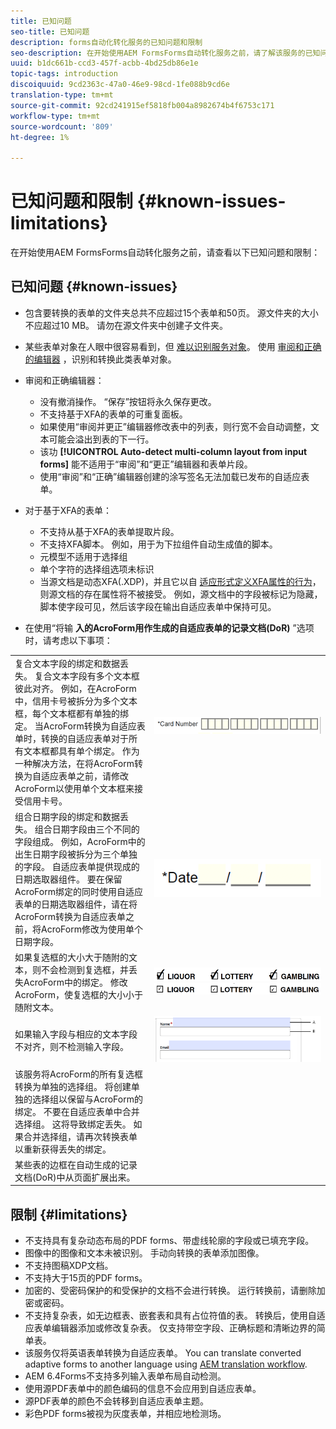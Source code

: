 ```yaml
---
title: 已知问题
seo-title: 已知问题
description: forms自动化转化服务的已知问题和限制
seo-description: 在开始使用AEM FormsForms自动转化服务之前，请了解该服务的已知问题和限制
uuid: b1dc661b-ccd3-457f-acbb-4bd25db86e1e
topic-tags: introduction
discoiquuid: 9cd2363c-47a0-46e9-98cd-1fe088b9cd6e
translation-type: tm+mt
source-git-commit: 92cd241915ef5818fb004a8982674b4f6753c171
workflow-type: tm+mt
source-wordcount: '809'
ht-degree: 1%

---
```


# 已知问题和限制 {#known-issues-limitations}

在开始使用AEM FormsForms自动转化服务之前，请查看以下已知问题和限制：

## 已知问题 {#known-issues}

* 包含要转换的表单的文件夹总共不应超过15个表单和50页。 源文件夹的大小不应超过10 MB。 请勿在源文件夹中创建子文件夹。
* 某些表单对象在人眼中很容易看到，但 [难以识别服务对象](styles-and-pattern-considerations-and-best-practices.md)。 使用 [审阅和正确的编辑器](review-correct-ui-edited.md) ，识别和转换此类表单对象。
* 审阅和正确编辑器：

   * 没有撤消操作。 “保存”按钮将永久保存更改。
   * 不支持基于XFA的表单的可重复面板。
   * 如果使用“审阅并更正”编辑器修改表中的列表，则行宽不会自动调整，文本可能会溢出到表的下一行。
   * 该功 **[!UICONTROL Auto-detect multi-column layout from input forms]** 能不适用于“审阅”和“更正”编辑器和表单片段。
   * 使用“审阅”和“正确”编辑器创建的涂写签名无法加载已发布的自适应表单。


* 对于基于XFA的表单：
   * 不支持从基于XFA的表单提取片段。
   * 不支持XFA脚本。 例如，用于为下拉组件自动生成值的脚本。
   * 元模型不适用于选择组
   * 单个字符的选择组选项未标识
   * 当源文档是动态XFA(.XDP)，并且它以自 [适应形式定义XFA属性的行为](https://helpx.adobe.com/experience-manager/6-5/forms/using/xfa-api-supported-in-adaptive-form.html#supportedxfaelementsandtheirmappinginadaptiveformsbr)，则源文档的存在属性将不被接受。 例如，源文档中的字段被标记为隐藏，脚本使字段可见，然后该字段在输出自适应表单中保持可见。

* 在使用“将输 **入的AcroForm用作生成的自适应表单的记录文档(DoR)** ”选项时，请考虑以下事项：

<table>
    <tr>
        <td>复合文本字段的绑定和数据丢失。 复合文本字段有多个文本框彼此对齐。 例如，在AcroForm中，信用卡号被拆分为多个文本框，每个文本框都有单独的绑定。 当AcroForm转换为自适应表单时，转换的自适应表单对于所有文本框都具有单个绑定。 作为一种解决方法，在将AcroForm转换为自适应表单之前，请修改AcroForm以使用单个文本框来接受信用卡号。</td>
        <td><img  src="assets/creditCard_Composite.png"/>                                                            </td>
    </tr>
    <tr>
        <td>组合日期字段的绑定和数据丢失。 组合日期字段由三个不同的字段组成。 例如，AcroForm中的出生日期字段被拆分为三个单独的字段。 自适应表单提供现成的日期选取器组件。 要在保留AcroForm绑定的同时使用自适应表单的日期选取器组件，请在将AcroForm转换为自适应表单之前，将AcroForm修改为使用单个日期字段。</td>
        <td><img  src="assets/CompositeDateField.png"/></td>
    </tr>
    <tr>
        <td>如果复选框的大小大于随附的文本，则不会检测到复选框，并丢失AcroForm中的绑定。 修改AcroForm，使复选框的大小小于随附文本。</td>
        <td><img  src="assets/large-text-box.png"/><br/><img  src="assets/small-text-box.png"/></td>
    </tr>
    <tr>
        <td>如果输入字段与相应的文本字段不对齐，则不检测输入字段。  </td>
        <td><img  src="assets/non-alingned-fields.png"/></td>
    </tr>
    <tr >
        <td>该服务将AcroForm的所有复选框转换为单独的选择组。 将创建单独的选择组以保留与AcroForm的绑定。 不要在自适应表单中合并选择组。 这将导致绑定丢失。 如果合并选择组，请再次转换表单以重新获得丢失的绑定。 </td>
        <td></td>
    </tr>
    <tr >
        <td>某些表的边框在自动生成的记录文档(DoR)中从页面扩展出来。 </td>
        <td></td>
    </tr>
</table>

## 限制 {#limitations}

* 不支持具有复杂动态布局的PDF forms、带虚线轮廓的字段或已填充字段。
* 图像中的图像和文本未被识别。 手动向转换的表单添加图像。
* 不支持图稿XDP文档。
* 不支持大于15页的PDF forms。
* 加密的、受密码保护的和受保护的文档不会进行转换。 运行转换前，请删除加密或密码。
* 不支持复杂表，如无边框表、嵌套表和具有占位符值的表。 转换后，使用自适应表单编辑器添加或修改复杂表。 仅支持带空字段、正确标题和清晰边界的简单表。
* 该服务仅将英语表单转换为自适应表单。 You can translate converted adaptive forms to another language using [AEM translation workflow](https://helpx.adobe.com/experience-manager/6-5/forms/using/using-aem-translation-workflow-to-localize-adaptive-forms.html).
* AEM 6.4Forms不支持多列输入表单布局自动检测。
* 使用源PDF表单中的颜色编码的信息不会应用到自适应表单。
* 源PDF表单的颜色不会转移到自适应表单主题。
* 彩色PDF forms被视为灰度表单，并相应地检测场。

